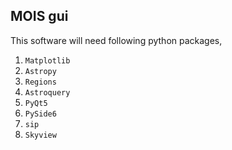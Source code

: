 ## MOIS gui
This software will need following python packages,
1. `Matplotlib`
2. `Astropy`
3. `Regions`
4. `Astroquery`
5. `PyQt5`
6. `PySide6`
7. `sip`
8. `Skyview`
